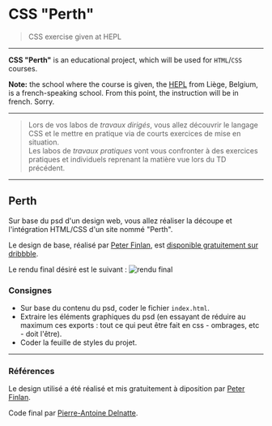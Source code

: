 # CSS "Perth"

> CSS exercise given at HEPL

* * *

**CSS "Perth"** is an educational project, which will be used for `HTML`/`CSS` courses.

**Note:** the school where the course is given, the [HEPL](http://www.provincedeliege.be/hauteecole) from Liège, Belgium, is a french-speaking school. From this point, the instruction will be in french. Sorry.

* * *

> Lors de vos labos de *travaux dirigés*, vous allez découvrir le langage CSS et le mettre en pratique via de courts exercices de mise en situation.  
> Les labos de *travaux pratiques* vont vous confronter à des exercices pratiques et individuels reprenant la matière vue lors du TD précédent.

* * *

## Perth

Sur base du psd d'un design web, vous allez réaliser la découpe et l'intégration HTML/CSS d'un site nommé "Perth".

Le design de base, réalisé par [Peter Finlan](http://peterfinlan.com), est [disponible gratuitement sur dribbble](https://dribbble.com/shots/1314681-Freebie-PSD-Perth-A-Free-Flat-Web-Design).

Le rendu final désiré est le suivant : ![rendu final](./rendu.png)

### Consignes

* Sur base du contenu du psd, coder le fichier `index.html`.
* Extraire les éléments graphiques du psd (en essayant de réduire au maximum ces exports : tout ce qui peut être fait en css - ombrages, etc - doit l'être).
* Coder la feuille de styles du projet.

* * *

### Références

Le design utilisé a été réalisé et mis gratuitement à diposition par [Peter Finlan](http://peterfinlan.com).

Code final par [Pierre-Antoine Delnatte](https://github.com/leny).
